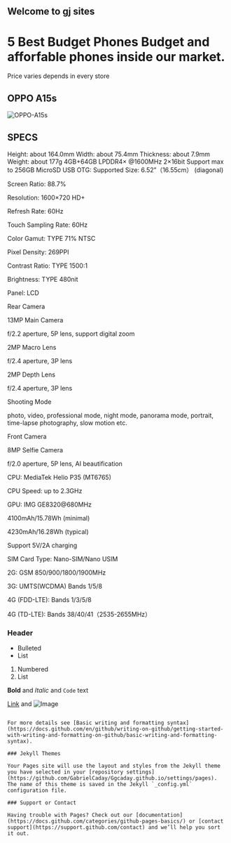## Welcome to gj sites 

# 5 Best Budget Phones Budget and afforfable phones inside our market.


 Price varies depends in every store
## OPPO A15s
![OPPO-A15s](https://user-images.githubusercontent.com/99818015/156383907-a0e6c3fb-0f0a-4bb2-babc-6163ab61320e.jpg)
## SPECS
Height: about 164.0mm
Width: about 75.4mm
Thickness: about 7.9mm
Weight: about 177g
4GB+64GB
LPDDR4× @1600MHz 2×16bit
Support max to 256GB MicroSD
USB OTG: Supported Size: 6.52”（16.55cm） (diagonal)

Screen Ratio: 88.7%

Resolution: 1600×720 HD+

Refresh Rate: 60Hz

Touch Sampling Rate: 60Hz

Color Gamut: TYPE 71% NTSC

Pixel Density: 269PPI

Contrast Ratio: TYPE 1500:1

Brightness: TYPE 480nit

Panel: LCD

Rear Camera

13MP Main Camera

f/2.2 aperture, 5P lens, support digital zoom

2MP Macro Lens

f/2.4 aperture, 3P lens

2MP Depth Lens

f/2.4 aperture, 3P lens

Shooting Mode

photo, video, professional mode, night mode, panorama mode, portrait, time-lapse photography, slow motion etc.

Front Camera

8MP Selfie Camera

f/2.0 aperture, 5P lens, AI beautification

CPU: MediaTek Helio P35 (MT6765)

CPU Speed: up to 2.3GHz

GPU: IMG GE8320@680MHz

4100mAh/15.78Wh (minimal)

4230mAh/16.28Wh (typical)

Support 5V/2A charging

SIM Card Type: Nano-SIM/Nano USIM

2G: GSM 850/900/1800/1900MHz

3G: UMTS(WCDMA) Bands 1/5/8

4G (FDD-LTE): Bands 1/3/5/8

4G (TD-LTE): Bands 38/40/41（2535-2655MHz）

### Header
- Bulleted
- List

1. Numbered
2. List

**Bold** and _Italic_ and `Code` text

[Link](url) and ![Image](src)
```

For more details see [Basic writing and formatting syntax](https://docs.github.com/en/github/writing-on-github/getting-started-with-writing-and-formatting-on-github/basic-writing-and-formatting-syntax).

### Jekyll Themes

Your Pages site will use the layout and styles from the Jekyll theme you have selected in your [repository settings](https://github.com/GabrielCaday/Ggcaday.github.io/settings/pages). The name of this theme is saved in the Jekyll `_config.yml` configuration file.

### Support or Contact

Having trouble with Pages? Check out our [documentation](https://docs.github.com/categories/github-pages-basics/) or [contact support](https://support.github.com/contact) and we’ll help you sort it out.
